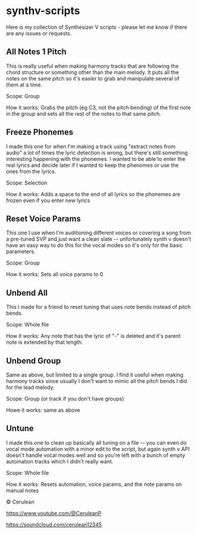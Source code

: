 # synthv-scripts

Here is my collection of Synthesizer V scripts - please let me know if there are any issues or requests.

## All Notes 1 Pitch
This is really useful when making harmony tracks that are following the chord structure or something other than the main melody. It puts all the notes on the same pitch so it's easier to grab and manipulate several of them at a time. 

Scope: Group

How it works: Grabs the pitch (eg C3, not the pitch bending) of the first note in the group and sets all the rest of the notes to that same pitch. 

## Freeze Phonemes
I made this one for when I'm making a track using "extract notes from audio" a lot of times the lyric detection is wrong, but there's still something interesting happening with the phonemes. I wanted to be able to enter the real lyrics and decide later if I wanted to keep the phenomes or use the ones from the lyrics. 

Scope: Selection

How it works: Adds a space to the end of all lyrics so the phonemes are frozen even if you enter new lyrics

## Reset Voice Params
This one I use when I'm auditioning different voices or covering a song from a pre-tuned SVP and just want a clean slate -- unfortunately synth v doesn't have an easy way to do this for the vocal modes so it's only for the basic parameters.

Scope: Group

How it works: Sets all voice params to 0

## Unbend All
This I made for a friend to reset tuning that uses note bends instead of pitch bends.

Scope: Whole file

How it works: Any note that has the lyric of "-" is deleted and it's parent note is extended by that length. 

## Unbend Group
Same as above, but limited to a single group. I find it useful when making harmony tracks since usually I don't want to mimic all the pitch bends I did for the lead melody.

Scope: Group (or track if you don't have groups)

Howe it works: same as above

## Untune
I made this one to clean up basically all tuning on a file -- you can even do vocal mode automation with a minor edit to the script, but again synth v API doesn't handle vocal modes well and so you're left with a bunch of empty automation tracks which I didn't really want.

Scope: Whole file

How it works: Resets automation, voice params, and the note params on manual notes



© Cerulean

https://www.youtube.com/@CeruleanP

https://soundcloud.com/cerulean12345

